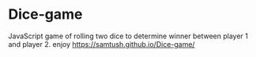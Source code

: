# Dice-game
JavaScript game of rolling two dice to determine winner between player 1 and player 2. enjoy
 https://samtush.github.io/Dice-game/
